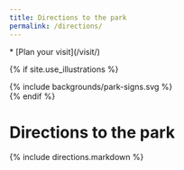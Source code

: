```yaml
---
title: Directions to the park
permalink: /directions/
---
```


<nav markdown="1">
* [Plan your visit](/visit/)
</nav>

{% if site.use_illustrations %}
<style>
.illustration {
  grid-column: -3/-1;
  grid-row: 3/6;
}
.illustration svg {
  height: 20vmax;
  width: auto;
}
main h1 + p,
main h1 + p + p {
  grid-column-end: -4;
}
main > nav:first-child {
  grid-row-start: 1;
}
</style>

<div class="illustration">
{% include backgrounds/park-signs.svg %}
</div>
{% endif %}

<style>
@media (min-width: 60em) {
  .illustration-flowers-1 {
    transform: translateY(calc(-50% + 28em))
  }
  .illustration-flowers-2 {
    transform: translateY(calc(-25% + 28em)) scaleX(-1);
  }
}
</style>

Directions to <span class="avoid-break">the park</span>
======================

{% include directions.markdown %}
